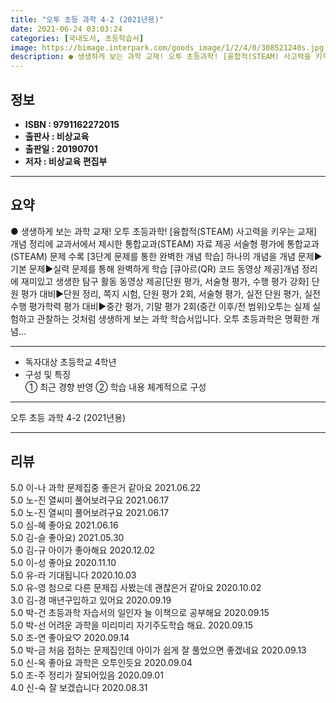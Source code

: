 ```yaml
---
title: "오투 초등 과학 4-2 (2021년용)"
date: 2021-06-24 03:03:24
categories: [국내도서, 초등학습서]
image: https://bimage.interpark.com/goods_image/1/2/4/0/308521240s.jpg
description: ● 생생하게 보는 과학 교재! 오투 초등과학! [융합적(STEAM) 사고력을 키우는 교재] 개념 정리에 교과서에서 제시한 통합교과(STEAM) 자료 제공 서술형 평가에 통합교과(STEAM) 문제 수록 [3단계 문제를 통한 완벽한 개념 학습] 하나의 개념을 개념 문제▶기본 문제▶실력 문
---
```


## **정보**

- **ISBN : 9791162272015**
- **출판사 : 비상교육**
- **출판일 : 20190701**
- **저자 : 비상교육 편집부**

------



## **요약**

●  생생하게 보는 과학 교재! 오투 초등과학! [융합적(STEAM) 사고력을 키우는 교재] 개념 정리에 교과서에서 제시한 통합교과(STEAM) 자료 제공 서술형 평가에 통합교과(STEAM) 문제 수록 [3단계 문제를 통한 완벽한 개념 학습] 하나의 개념을 개념 문제▶기본 문제▶실력 문제를 통해 완벽하게 학습 [큐아르(QR) 코드 동영상 제공]개념 정리에 재미있고 생생한 탐구 활동 동영상 제공[단원 평가, 서술형 평가, 수행 평가 강화] 단원 평가 대비▶단원 정리, 쪽지 시험, 단원 평가 2회, 서술형 평가, 실전 단원 평가, 실전 수행 평가학력 평가 대비▶중간 평가, 기말 평가 2회(중간 이후/전 범위)오투는 실제 실험하고 관찰하는 것처럼 생생하게 보는 과학 학습서입니다. 오투 초등과학은 명확한 개념...

------

- 독자대상  초등학교 4학년
- 구성 및 특징  
① 최근 경향 반영
② 학습 내용 체계적으로 구성

------


오투 초등 과학 4-2 (2021년용) 

------


## **리뷰** 

5.0 이-나 과학 문제집중 좋은거 같아요 2021.06.22 <br/>5.0 노-진 열씨미 풀어보려구요 2021.06.17 <br/>5.0 노-진 열씨미 풀어보려구요 2021.06.17 <br/>5.0 심-혜 좋아요 2021.06.16 <br/>5.0 김-슬 좋아요) 2021.05.30 <br/>5.0 김-규 아이가 좋아해요 2020.12.02 <br/>5.0 이-성 좋아요 2020.11.10 <br/>5.0 유-라 기대됩니다 2020.10.03 <br/>5.0 유-영 첨으로 다른 문제집 사봤는데 괜찮은거 같아요 2020.10.02 <br/>3.0 김-경 매년구입하고 있어요 2020.09.19 <br/>5.0 박-건 초등과학 자습서의 일인자
늘 이책으로 공부해요 2020.09.15 <br/>5.0 박-선 어려운 과학을 미리미리 자기주도학습 해요. 2020.09.15 <br/>5.0 조-연 좋아요♡ 2020.09.14 <br/>5.0 박-금 처음 접하는 문제집인데 아이가 쉽게 잘 풀었으면 좋겠네요 2020.09.13 <br/>5.0 신-옥 좋아요 과학은 오투인듯요 2020.09.04 <br/>5.0 조-주 정리가 잘되어있음 2020.09.01 <br/>4.0 신-숙 잘 보겠습니다  2020.08.31 <br/>